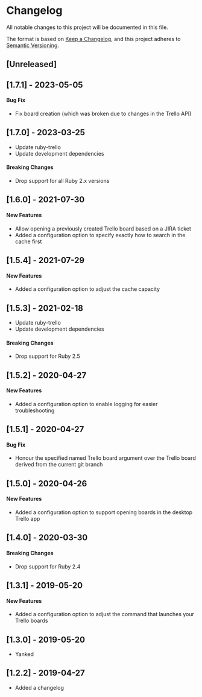 # Changelog
All notable changes to this project will be documented in this file.

The format is based on [Keep a Changelog](https://keepachangelog.com/en/1.0.0/),
and this project adheres to [Semantic Versioning](https://semver.org/spec/v2.0.0.html).

## [Unreleased]

## [1.7.1] - 2023-05-05

#### Bug Fix

- Fix board creation (which was broken due to changes in the Trello API)

## [1.7.0] - 2023-03-25

- Update ruby-trello
- Update development dependencies

#### Breaking Changes

- Drop support for all Ruby 2.x versions

## [1.6.0] - 2021-07-30

#### New Features

- Allow opening a previously created Trello board based on a JIRA ticket
- Added a configuration option to specify exactly how to search in the cache first

## [1.5.4] - 2021-07-29

#### New Features

- Added a configuration option to adjust the cache capacity

## [1.5.3] - 2021-02-18

- Update ruby-trello
- Update development dependencies

#### Breaking Changes

- Drop support for Ruby 2.5

## [1.5.2] - 2020-04-27

#### New Features

- Added a configuration option to enable logging for easier troubleshooting

## [1.5.1] - 2020-04-27

#### Bug Fix

- Honour the specified named Trello board argument over the Trello board derived from the current git branch

## [1.5.0] - 2020-04-26

#### New Features

- Added a configuration option to support opening boards in the desktop Trello app

## [1.4.0] - 2020-03-30

#### Breaking Changes

- Drop support for Ruby 2.4

## [1.3.1] - 2019-05-20

#### New Features

- Added a configuration option to adjust the command that launches your Trello boards

## [1.3.0] - 2019-05-20

- Yanked

## [1.2.2] - 2019-04-27

- Added a changelog
